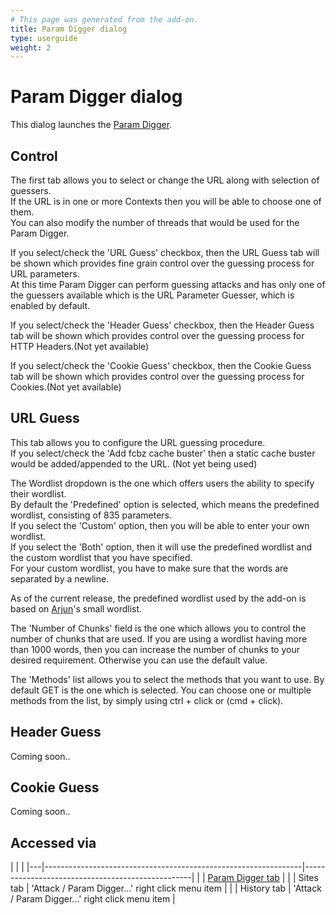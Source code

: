 ```yaml
---
# This page was generated from the add-on.
title: Param Digger dialog
type: userguide
weight: 2
---
```


# Param Digger dialog

This dialog launches the [Param Digger](/docs/desktop/addons/parameter-digger/).  

## Control

The first tab allows you to select or change the URL along with selection of guessers.  
If the URL is in one or more Contexts then you will be able to choose one of them.  
You can also modify the number of threads that would be used for the Param Digger.   

If you select/check the 'URL Guess' checkbox, then the URL Guess tab will be shown which provides fine grain control over the guessing process for URL parameters.   
At this time Param Digger can perform guessing attacks and has only one of the guessers available which is the URL Parameter Guesser, which is enabled by default.   

If you select/check the 'Header Guess' checkbox, then the Header Guess tab will be shown which provides control over the guessing process for HTTP Headers.(Not yet available)  

If you select/check the 'Cookie Guess' checkbox, then the Cookie Guess tab will be shown which provides control over the guessing process for Cookies.(Not yet available)  



## URL Guess

This tab allows you to configure the URL guessing procedure.   
If you select/check the 'Add fcbz cache buster' then a static cache buster would be added/appended to the URL. (Not yet being used)  

The Wordlist dropdown is the one which offers users the ability to specify their wordlist.   
By default the 'Predefined' option is selected, which means the predefined wordlist, consisting of 835 parameters.   
If you select the 'Custom' option, then you will be able to enter your own wordlist.   
If you select the 'Both' option, then it will use the predefined wordlist and the custom wordlist that you have specified.   
For your custom wordlist, you have to make sure that the words are separated by a newline.   

As of the current release, the predefined wordlist used by the add-on is based on [Arjun](https://github.com/s0md3v/Arjun)'s small wordlist.   

The 'Number of Chunks' field is the one which allows you to control the number of chunks that are used. If you are using a wordlist having more than 1000 words, then you can increase the number of chunks to your desired requirement. Otherwise you can use the default value.   

The 'Methods' list allows you to select the methods that you want to use. By default GET is the one which is selected. You can choose one or multiple methods from the list, by simply using ctrl + click or (cmd + click).   

## Header Guess

Coming soon..  

## Cookie Guess

Coming soon..  

## Accessed via

|   |                                                                |
|---|----------------------------------------------------------------|--------------------------------------------------|
|   | [Param Digger tab](/docs/desktop/addons/parameter-digger/tab/) |
|   | Sites tab                                                      | 'Attack / Param Digger...' right click menu item |
|   | History tab                                                    | 'Attack / Param Digger...' right click menu item |
